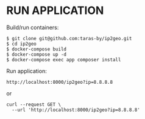 # RUN APPLICATION

Build/run containers:

    $ git clone git@github.com:taras-by/ip2geo.git
    $ cd ip2geo
    $ docker-compose build
    $ docker-compose up -d 
    $ docker-compose exec app composer install

Run application:

    http://localhost:8000/ip2geo?ip=8.8.8.8
    
or

    curl --request GET \
      --url 'http://localhost:8000/ip2geo?ip=8.8.8.8'
      